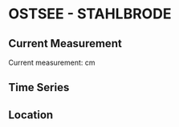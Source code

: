 # OSTSEE - STAHLBRODE

## Current Measurement

Current measurement: <Value topic="rivers/pegel-online/OSTSEE/STAHLBRODE/measurementValue"/> cm

## Time Series

<TimeSeries topic="rivers/pegel-online/OSTSEE/STAHLBRODE/measurementValue" period="week" />

## Location

<WorldMap>
  <Marker lat="54.234461099326666" lon="13.289714493128574" labelTopic="rivers/pegel-online/OSTSEE/STAHLBRODE" />
</WorldMap>

